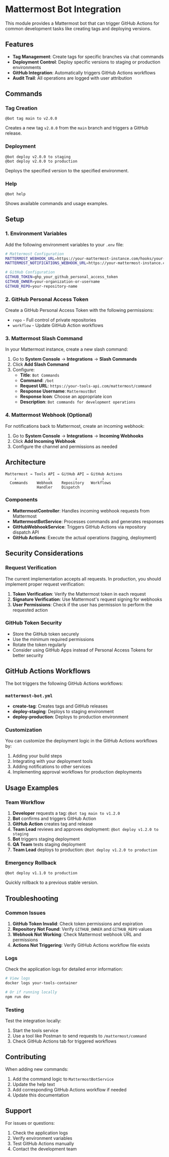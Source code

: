 # Mattermost Bot Integration

This module provides a Mattermost bot that can trigger GitHub Actions for common development tasks like creating tags and deploying versions.

## Features

- **Tag Management**: Create tags for specific branches via chat commands
- **Deployment Control**: Deploy specific versions to staging or production environments
- **GitHub Integration**: Automatically triggers GitHub Actions workflows
- **Audit Trail**: All operations are logged with user attribution

## Commands

### Tag Creation
```
@bot tag main to v2.0.0
```
Creates a new tag `v2.0.0` from the `main` branch and triggers a GitHub release.

### Deployment
```
@bot deploy v2.0.0 to staging
@bot deploy v2.0.0 to production
```
Deploys the specified version to the specified environment.

### Help
```
@bot help
```
Shows available commands and usage examples.

## Setup

### 1. Environment Variables

Add the following environment variables to your `.env` file:

```bash
# Mattermost Configuration
MATTERMOST_WEBHOOK_URL=https://your-mattermost-instance.com/hooks/your-webhook-id
MATTERMOST_NOTIFICATIONS_WEBHOOK_URL=https://your-mattermost-instance.com/hooks/notifications-webhook-id

# GitHub Configuration
GITHUB_TOKEN=ghp_your_github_personal_access_token
GITHUB_OWNER=your-organization-or-username
GITHUB_REPO=your-repository-name
```

### 2. GitHub Personal Access Token

Create a GitHub Personal Access Token with the following permissions:
- `repo` - Full control of private repositories
- `workflow` - Update GitHub Action workflows

### 3. Mattermost Slash Command

In your Mattermost instance, create a new slash command:

1. Go to **System Console** → **Integrations** → **Slash Commands**
2. Click **Add Slash Command**
3. Configure:
   - **Title**: `Bot Commands`
   - **Command**: `/bot`
   - **Request URL**: `https://your-tools-api.com/mattermost/command`
   - **Response Username**: `MattermostBot`
   - **Response Icon**: Choose an appropriate icon
   - **Description**: `Bot commands for development operations`

### 4. Mattermost Webhook (Optional)

For notifications back to Mattermost, create an incoming webhook:

1. Go to **System Console** → **Integrations** → **Incoming Webhooks**
2. Click **Add Incoming Webhook**
3. Configure the channel and permissions as needed

## Architecture

```
Mattermost → Tools API → GitHub API → GitHub Actions
    ↓              ↓           ↓           ↓
  Commands    Webhook    Repository   Workflows
              Handler    Dispatch
```

### Components

- **MattermostController**: Handles incoming webhook requests from Mattermost
- **MattermostBotService**: Processes commands and generates responses
- **GitHubWebhookService**: Triggers GitHub Actions via repository dispatch API
- **GitHub Actions**: Execute the actual operations (tagging, deployment)

## Security Considerations

### Request Verification

The current implementation accepts all requests. In production, you should implement proper request verification:

1. **Token Verification**: Verify the Mattermost token in each request
2. **Signature Verification**: Use Mattermost's request signing for webhooks
3. **User Permissions**: Check if the user has permission to perform the requested action

### GitHub Token Security

- Store the GitHub token securely
- Use the minimum required permissions
- Rotate the token regularly
- Consider using GitHub Apps instead of Personal Access Tokens for better security

## GitHub Actions Workflows

The bot triggers the following GitHub Actions workflows:

### `mattermost-bot.yml`

- **create-tag**: Creates tags and GitHub releases
- **deploy-staging**: Deploys to staging environment
- **deploy-production**: Deploys to production environment

### Customization

You can customize the deployment logic in the GitHub Actions workflows by:

1. Adding your build steps
2. Integrating with your deployment tools
3. Adding notifications to other services
4. Implementing approval workflows for production deployments

## Usage Examples

### Team Workflow

1. **Developer** requests a tag: `@bot tag main to v1.2.0`
2. **Bot** confirms and triggers GitHub Action
3. **GitHub Action** creates tag and release
4. **Team Lead** reviews and approves deployment: `@bot deploy v1.2.0 to staging`
5. **Bot** triggers staging deployment
6. **QA Team** tests staging deployment
7. **Team Lead** deploys to production: `@bot deploy v1.2.0 to production`

### Emergency Rollback

```
@bot deploy v1.1.0 to production
```

Quickly rollback to a previous stable version.

## Troubleshooting

### Common Issues

1. **GitHub Token Invalid**: Check token permissions and expiration
2. **Repository Not Found**: Verify `GITHUB_OWNER` and `GITHUB_REPO` values
3. **Webhook Not Working**: Check Mattermost webhook URL and permissions
4. **Actions Not Triggering**: Verify GitHub Actions workflow file exists

### Logs

Check the application logs for detailed error information:

```bash
# View logs
docker logs your-tools-container

# Or if running locally
npm run dev
```

### Testing

Test the integration locally:

1. Start the tools service
2. Use a tool like Postman to send requests to `/mattermost/command`
3. Check GitHub Actions tab for triggered workflows

## Contributing

When adding new commands:

1. Add the command logic to `MattermostBotService`
2. Update the help text
3. Add corresponding GitHub Actions workflow if needed
4. Update this documentation

## Support

For issues or questions:
1. Check the application logs
2. Verify environment variables
3. Test GitHub Actions manually
4. Contact the development team
